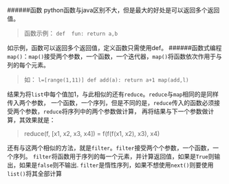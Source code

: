 ######函数
python函数与java区别不大，但是最大的好处是可以返回多个返回值。
> 函数示例：
`def  fun:
    return a,b`

如示例，函数可以返回多个返回值，定义函数只需使用def。
######函数式编程
`map()`：`map()`接受两个参数，一个函数，一个迭代器，`map()`将函数依次作用于与列的每个元素。
> 如：
`l=[range(1,11)]
def add(a):
    return a+1
map(add,l)`

结果为将`list`中每个值加1，与此相似的还有`reduce`。`reduce`与`map`相同的是同样传入两个参数，
一个函数，一个序列，但是不同的是，`reduce`传入的函数必须接受两个参数，`reduce`将序列中的两个参数做计算，
再将结果与下一个参数做计算，其效果就是：
> reduce(f, [x1, x2, x3, x4]) = f(f(f(x1, x2), x3), x4)

还有与这两个相似的方法，就是`filter`。`filter`接受两个个参数，一个函数，一个序列。
`filter`将函数用于序列的每一个元素，并计算返回值，如果是`True`则输出，如果是`false`则不输出.
`filter`是惰性序列，如果不想使用`next()`则要使用`list()`将其全部计算
